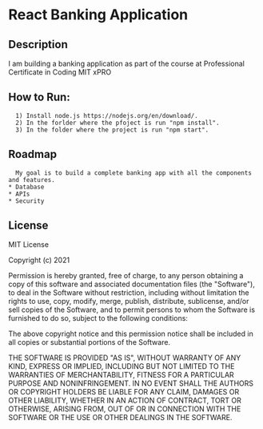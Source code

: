 # React Banking Application

## Description
I am building a banking application as part of the course at Professional Certificate in Coding MIT xPRO

## How to Run:
      1) Install node.js https://nodejs.org/en/download/. 
      2) In the forlder where the pfoject is run "npm install". 
      3) In the folder where the project is run "npm start".

## Roadmap
      My goal is to build a complete banking app with all the components and features.
    * Database
    * APIs
    * Security
      
## License
MIT License

Copyright (c) 2021

Permission is hereby granted, free of charge, to any person obtaining a copy
of this software and associated documentation files (the "Software"), to deal
in the Software without restriction, including without limitation the rights
to use, copy, modify, merge, publish, distribute, sublicense, and/or sell
copies of the Software, and to permit persons to whom the Software is
furnished to do so, subject to the following conditions:

The above copyright notice and this permission notice shall be included in all
copies or substantial portions of the Software.

THE SOFTWARE IS PROVIDED "AS IS", WITHOUT WARRANTY OF ANY KIND, EXPRESS OR
IMPLIED, INCLUDING BUT NOT LIMITED TO THE WARRANTIES OF MERCHANTABILITY,
FITNESS FOR A PARTICULAR PURPOSE AND NONINFRINGEMENT. IN NO EVENT SHALL THE
AUTHORS OR COPYRIGHT HOLDERS BE LIABLE FOR ANY CLAIM, DAMAGES OR OTHER
LIABILITY, WHETHER IN AN ACTION OF CONTRACT, TORT OR OTHERWISE, ARISING FROM,
OUT OF OR IN CONNECTION WITH THE SOFTWARE OR THE USE OR OTHER DEALINGS IN THE
SOFTWARE.
